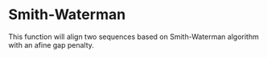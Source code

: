 # Smith-Waterman
This function will align two sequences based on Smith-Waterman algorithm with an afine gap penalty.
